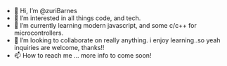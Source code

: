 - 👋 Hi, I’m @zuriBarnes
- 👀 I’m interested in all things code, and tech.
- 🌱 I’m currently learning modern javascript, and some c/c++ for microcontrollers.
- 💞️ I’m looking to collaborate on really anything. i enjoy learning..so yeah inquiries are welcome, thanks!!
- 📫 How to reach me ... more info to come soon!

<!---
zuriBarnes/zuriBarnes is a ✨ special ✨ repository because its `README.md` (this file) appears on your GitHub profile.
You can click the Preview link to take a look at your changes.
--->
